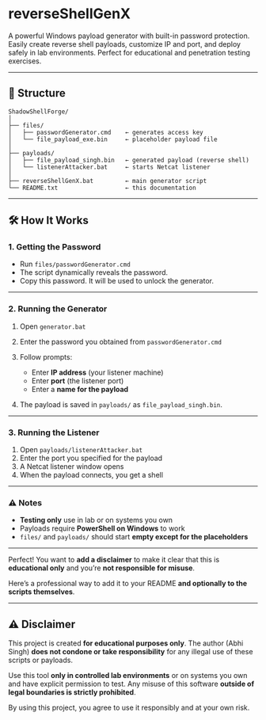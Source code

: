 
# reverseShellGenX

A powerful Windows payload generator with built-in password protection. Easily create reverse shell payloads, customize IP and port, and deploy safely in lab environments. Perfect for educational and penetration testing exercises.

---

## 📂 Structure

```
ShadowShellForge/
│
├── files/
│   ├── passwordGenerator.cmd    ← generates access key
│   └── file_payload_exe.bin     ← placeholder payload file
│
├── payloads/
│   ├── file_payload_singh.bin   ← generated payload (reverse shell)
│   └── listenerAttacker.bat     ← starts Netcat listener
│
├── reverseShellGenX.bat         ← main generator script
└── README.txt                   ← this documentation
```

---

## 🛠️ How It Works

### 1. Getting the Password

* Run `files/passwordGenerator.cmd`
* The script dynamically reveals the password.
* Copy this password. It will be used to unlock the generator.

---

### 2. Running the Generator

1. Open `generator.bat`

2. Enter the password you obtained from `passwordGenerator.cmd`

3. Follow prompts:

   * Enter **IP address** (your listener machine)
   * Enter **port** (the listener port)
   * Enter a **name for the payload**

4. The payload is saved in `payloads/` as `file_payload_singh.bin`.

---

### 3. Running the Listener

1. Open `payloads/listenerAttacker.bat`
2. Enter the port you specified for the payload
3. A Netcat listener window opens
4. When the payload connects, you get a shell

---

### ⚠️ Notes

* **Testing only** use in lab or on systems you own
* Payloads require **PowerShell on Windows** to work
* `files/` and `payloads/` should start **empty except for the placeholders**

---


Perfect! You want to **add a disclaimer** to make it clear that this is **educational only** and you’re **not responsible for misuse**.

Here’s a professional way to add it to your README **and optionally to the scripts themselves**.

---


## ⚠️ Disclaimer

This project is created **for educational purposes only**. The author (Abhi Singh) **does not condone or take responsibility** for any illegal use of these scripts or payloads.  

Use this tool **only in controlled lab environments** or on systems you own and have explicit permission to test. Any misuse of this software **outside of legal boundaries is strictly prohibited**.  

By using this project, you agree to use it responsibly and at your own risk.


